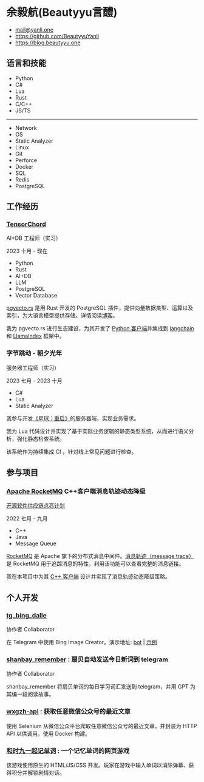 # 余毅航(Beautyyu言醴)

- mail@yanli.one
- https://github.com/BeautyyuYanli
- https://blog.beautyyu.one

## 语言和技能
- Python
- C#
- Lua
- Rust
- C/C++
- JS/TS
---
- Network
- OS
- Static Analyzer
- Linux
- Git
- Perforce
- Docker
- SQL
- Redis
- PostgreSQL

## 工作经历

### [TensorChord](https://tensorchord.ai/)
AI+DB 工程师（实习）

2023 十月 - 现在
- Python
- Rust
- AI+DB
- LLM
- PostgreSQL
- Vector Database

[pgvecto.rs](https://github.com/tensorchord/pgvecto.rs/) 是用 Rust 开发的 PostgreSQL 插件，提供向量数据类型、运算以及索引，为大语言模型提供存储。详情阅读[博客](https://modelz.ai/blog/pgvecto-rs)。

我为 pgvecto.rs 进行生态建设，为其开发了 [Python 客户端](https://pypi.org/project/pgvecto_rs/)并集成到 [langchain](https://www.langchain.com/) 和 [LlamaIndex](https://www.llamaindex.ai/) 框架中。


### 字节跳动 - 朝夕光年
服务器工程师（实习）

2023 七月 - 2023 十月
- C#
- Lua
- Static Analyzer


我参与开发[《星球：重启》](https://2112.nvsgames.cn/)的服务器端，实现业务需求。

我为 Lua 代码设计并实现了基于实际业务逻辑的静态类型系统，从而进行语义分析，强化静态检查系统。

该系统作为持续集成 CI ，针对线上常见问题进行检查。

## 参与项目
### [Apache RocketMQ](https://github.com/apache/rocketmq) C++客户端消息轨迹动态降级
[开源软件供应链点亮计划](https://summer-ospp.ac.cn/2022/#/org/prodetail/1265)

2022 七月 - 九月
- C++
- Java
- Message Queue

[RocketMQ](https://github.com/apache/rocketmq) 是 Apache 旗下的分布式消息中间件。[消息轨迹（message trace）](https://github.com/apache/rocketmq/wiki/RIP-6-Message-Trace)是 RocketMQ 用于追踪消息的特性，利用该功能可以查看完整的消息链接。

我在本项目中为其 [C++ 客户端](https://github.com/apache/rocketmq-client-cpp) 设计并实现了消息轨迹动态降级策略。

## 个人开发

### [tg_bing_dalle](https://github.com/yihong0618/tg_bing_dalle)

协作者 Collaborator

在 Telegram 中使用 Bing Image Creator。演示地址: [bot](https://t.me/yanli_dalle_bot) | [示例](https://t.me/c/1941649644/2798)

### [shanbay_remember](https://github.com/yihong0618/shanbay_remember) : 扇贝自动发送今日新词到 telegram

协作者 Collaborator

shanbay_remember 将扇贝单词的每日学习词汇发送到 telegram，并用 GPT 为其编一段阅读故事。


### [wxgzh-api](https://github.com/BeautyyuYanli/wxgzh-api) : 获取任意微信公众号的最近文章

使用 Selenium 从微信公众平台爬取任意微信公众号的最近文章，并封装为 HTTP API 以供调用。使用 Docker 构建。


### [和时九一起记单词](https://github.com/BeautyYuYanli/StudyWithNineteen) : 一个记忆单词的网页游戏

该游戏使用原生的 HTML/JS/CSS 开发。玩家在游戏中输入单词以消除弹幕、获得积分并解锁剧情对话。
